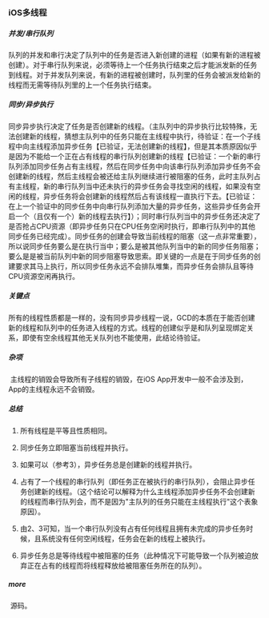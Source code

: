 ### iOS多线程

##### 并发/串行队列

​		队列的并发和串行决定了队列中的任务是否进入新创建的进程（如果有新的进程被创建）。对于串行队列来说，必须等待上一个任务执行结束之后才能派发新的任务到线程。对于并发队列来说，有新的进程被创建时，队列里的任务会被派发给新的线程而无需等待队列里的上一个任务执行结束。

##### 同步/异步执行

​		同步异步执行决定了任务是否创建新的线程。（主队列中的异步执行比较特殊，无法创建新的线程，猜想主队列中的任务只能在主线程中执行，待验证：在一个子线程中向主线程添加异步任务【已验证，无法创建新的线程】，但是其本质原因似乎是因为不能给一个正在占有线程的串行队列创建新的线程【已验证：一个新的串行队列添加同步任务占有主线程，然后在同步任务中向该串行队列添加异步任务不会创建新的线程，然后主线程会被还给主队列继续进行被阻塞的任务，此时主队列占有主线程，新的串行队列当中还未执行的异步任务会寻找空闲的线程，如果没有空闲的线程，异步任务将会创建新的线程然后占有该线程一直执行下去。【已验证：在上一个验证中的同步任务中向串行队列添加大量的异步任务，这些异步任务会开启一个（且仅有一个）新的线程去执行】）；同时串行队列当中的异步任务还决定了是否抢占CPU资源（即异步任务只在CPU任务空闲时执行，即串行队列中的其他同步任务已经完成）。同步任务的创建会导致当前线程的阻塞（这一点非常重要），所以说同步任务要么是在执行当中；要么是被其他队列当中的新的同步任务阻塞；要么是是被当前队列中新的同步阻塞导致思索。即关键的一点是在于同步任务的创建要求其马上执行，所以同步任务永远不会排队堆集，而异步任务会排队且等待CPU资源空闲再执行。

##### 关键点

​		所有的线程性质都是一样的，没有同步异步线程一说，GCD的本质在于能否创建新的线程和队列中的任务进入线程的方式。线程的创建似乎是和队列呈现绑定关系，即使有空余线程其他无关队列也不能使用，此结论待验证。

##### 杂项

​		主线程的销毁会导致所有子线程的销毁，在iOS App开发中一般不会涉及到，App的主线程永远不会销毁。

##### 总结

1. 所有线程是平等且性质相同。
2. 同步任务立即阻塞当前线程并执行。

2. 如果可以（参考3），异步任务总是创建新的线程并执行。
3. 占有了一个线程的串行队列（即任务正在被执行的串行队列），会阻止异步任务创建新的线程。（这个结论可以解释为什么主线程添加异步任务不会创建新的线程而串行队列会，而不是因为"主队列的任务只能在主线程执行"这个表象原因）。
4. 由2、3可知，当一个串行队列没有占有任何线程且拥有未完成的异步任务时候，且系统没有任何空闲线程，任务会在新的线程上被执行。
5. 异步任务总是等待线程中被阻塞的任务（此种情况下可能导致一个队列被迫放弃正在占有的线程而将线程释放给被阻塞任务所在的队列）。

##### more

​		源码。

